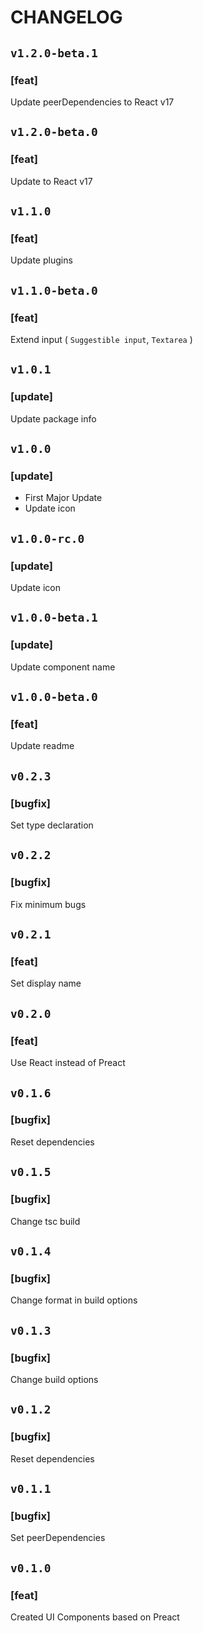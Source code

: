# CHANGELOG

## `v1.2.0-beta.1`

### [feat]
Update peerDependencies to React v17

## `v1.2.0-beta.0`

### [feat]
Update to React v17

## `v1.1.0`

### [feat]
Update plugins

## `v1.1.0-beta.0`

### [feat]
Extend input ( `Suggestible input`, `Textarea` )

## `v1.0.1`

### [update]
Update package info

## `v1.0.0`

### [update]
- First Major Update
- Update icon

## `v1.0.0-rc.0`

### [update]
Update icon

## `v1.0.0-beta.1`

### [update]
Update component name

## `v1.0.0-beta.0`

### [feat]
Update readme

## `v0.2.3`

### [bugfix]
Set type declaration

## `v0.2.2`

### [bugfix]
Fix minimum bugs

## `v0.2.1`

### [feat]
Set display name

## `v0.2.0`

### [feat]
Use React instead of Preact

## `v0.1.6`

### [bugfix]
Reset dependencies

## `v0.1.5`

### [bugfix]
Change tsc build

## `v0.1.4`

### [bugfix]
Change format in build options

## `v0.1.3`

### [bugfix]
Change build options

## `v0.1.2`

### [bugfix]
Reset dependencies

## `v0.1.1`

### [bugfix]
Set peerDependencies

## `v0.1.0`

### [feat]
Created UI Components based on Preact
